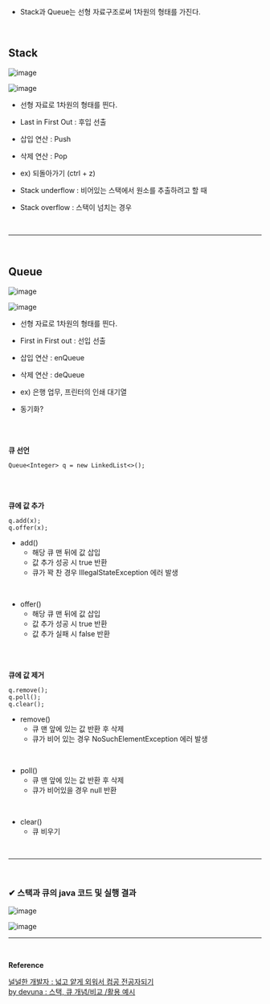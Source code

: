 - Stack과 Queue는 선형 자료구조로써 1차원의 형태를 가진다.
<br>

## Stack
![image](https://github.com/yejun95/Today-I-Learned/assets/121341413/b069f2ff-026e-44c4-95fd-286114214572)

![image](https://github.com/yejun95/Today-I-Learned/assets/121341413/beb1a704-628d-4a99-842c-6ff0754111cb)


- 선형 자료로 1차원의 형태를 띈다.

- Last in First Out : 후입 선출

- 삽입 연산 : Push

- 삭제 연산 : Pop

- ex) 되돌아가기 (ctrl + z)

- Stack underflow : 비어있는 스택에서 원소를 추출하려고 할 때

- Stack overflow : 스택이 넘치는 경우
<br>
<hr>
<br>

## Queue
![image](https://github.com/yejun95/Today-I-Learned/assets/121341413/dc29b66f-f8f3-4147-8d23-820d28f8317b)

![image](https://github.com/yejun95/Today-I-Learned/assets/121341413/2531c40c-4aaa-4209-8247-dd894176d037)


- 선형 자료로 1차원의 형태를 띈다.

- First in First out : 선입 선출

- 삽입 연산 : enQueue

- 삭제 연산 : deQueue

- ex) 은행 업무, 프린터의 인쇄 대기열

- 동기화?
<br>
<br>

**큐 선언**
```
Queue<Integer> q = new LinkedList<>();
```
<br>
<br>

**큐에 값 추가**
```
q.add(x);
q.offer(x);
```
- add()
  - 해당 큐 맨 뒤에 값 삽입
  - 값 추가 성공 시 true 반환
  - 큐가 꽉 찬 경우 IllegalStateException 에러 발생
<br>

- offer()
  - 해당 큐 맨 뒤에 값 삽입
  - 값 추가 성공 시 true 반환
  - 값 추가 실패 시 false 반환
<br>
<br>

**큐에 값 제거**
```
q.remove();
q.poll();
q.clear();
```
- remove()
  - 큐 맨 앞에 있는 값 반환 후 삭제
  - 큐가 비어 있는 경우 NoSuchElementException 에러 발생
<br>

- poll()
  - 큐 맨 앞에 있는 값 반환 후 삭제
  - 큐가 비어있을 경우 null 반환
<br>

- clear()
  - 큐 비우기
<br>
<hr>
<br>

### ✔ 스택과 큐의 java 코드 및 실행 결과
![image](https://github.com/yejun95/Today-I-Learned/assets/121341413/0723f5df-0e0b-44f1-86ec-92d0da44f4cc)

![image](https://github.com/yejun95/Today-I-Learned/assets/121341413/22ab877e-7eca-4b33-b7ed-34941a35619d)
<br>
<hr>
<br>

**Reference**<br>

[널널한 개발자 : 넓고 얕게 외워서 컴공 전공자되기](https://www.inflearn.com/course/%EB%84%93%EA%B3%A0%EC%96%95%EA%B2%8C-%EC%BB%B4%EA%B3%B5-%EC%A0%84%EA%B3%B5%EC%9E%90/dashboard)<br>
[by devuna : 스택, 큐 개념/비교 /활용 예시](https://devuna.tistory.com/22)

